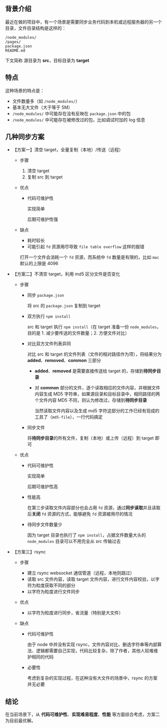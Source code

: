 ## 背景介绍

最近在做的项目中，有一个场景是需要同步业务代码到本机或远程服务器的另一个目录，文件目录结构是这样的：

```
/node_modules/
/pages/
package.json
README.md
```

下文简称 源目录为 **src**，目标目录为 **target**

## 特点

这种场景的特点是：

+   文件数量多（如 `/node_modules/`）
+   基本无大文件（大于等于 5M）
+   `/node_modules/` 中可能存在没有反映在 `package.json` 中的包
+   `/node_modules/` 中可能存在被修改过的包，比如调试时加的 log 信息

## 几种同步方案

+   【方案一】清空 target，全量复制（本地）/传送（远程）
    +   步骤
        1. 清空 target
        2. 复制 src 到 target 

    +   优点
        +   代码可维护性

            实现简单
            
            后期可维护性强
        
    +   缺点
        +   耗时较长
        +   可能引起 `fd` 资源用尽导致 `file table overflow` 这样的报错

        打开一个文件会消耗一个 `fd` 资源，而系统中 `fd` 数量是有限的，比如 `mac` 默认的上限是 4096
        
+   【方案二】不清空 target，利用 md5 区分文件是否变化
    +   步骤
        +   同步 `package.json`
        
            将 src 的 `package.json` 复制到 target
        
        +   双方执行 `npm install`
        
            src 和 target 执行 `npm install`（在 target 准备一份 `node_modules`，目的是 1. 减少要传送的文件数量；2. 方便文件对比）
            
        +   对比双方文件列表异同
            
            对比 src 和 target 的文件列表（文件的相对路径作为项），将结果分为 **added**、**removed**、**common** 三部分
            
            +   **added**、**removed** 是需要直接传送给 target 的，存储到**待同步目录**
            +   对 **common** 部分的文件，逐个读取相应的文件内容，并根据文件内容生成 MD5 字符串，如果源目录和目标目录中，相同路径的两个文件内容 MD5 不同，则认为修改过，存储到**待同步目录**

                当然读取文件内容以及生成 md5 字符这部分的工作已经有现成的工具了（`md5-file`），一行代码搞定
        
        +   同步文件
            
            将**待同步目录**的所有文件，复制（本地）或上传（远程）到 target 即可

    +   优点
        +   代码可维护性

            实现简单
            
            后期可维护性高
            
        +   性能高

            在第三步读取文件内容部分也会占用 `fd` 资源，通过**同步读取**并且读取后**关闭** `fd` 资源的方式，能够避免 `fd` 资源被用尽的情况
            
        +   待同步文件数量少

            因为 target 目录也执行了 `npm install`，占据文件数量大头的 `node_modules` 目录可以不用完全从 src 传输过去

+   【方案三】rsync
    +   步骤
        +   建立 rsync websocket 通信管道（远程，本地则跳过）
        +   读取 src 文件内容，读取 target 文件内容，进行文件内容校验，以字符为粒度获取不同的部分
        +   以字符为粒度进行文件同步

    +   优点
        +   以字符为粒度进行同步，省流量（特别是大文件）
    +   缺点
        +   代码可维护性

            由于 node 中并没有实现 rsync，文件内容对比、删选字符串等内部算法、逻辑都需要自己实现，代码比较复杂，除了作者，其他人较难维护相同的代码
            
        +   必要性

            考虑到复杂的实现过程，在这种没有大文件的场景中，rsync 的方案并无必要
            
## 结论
    
在当前场景下，从 **代码可维护性**、**实现难易程度**、**性能** 等方面综合考虑，方案二为目前最优解。